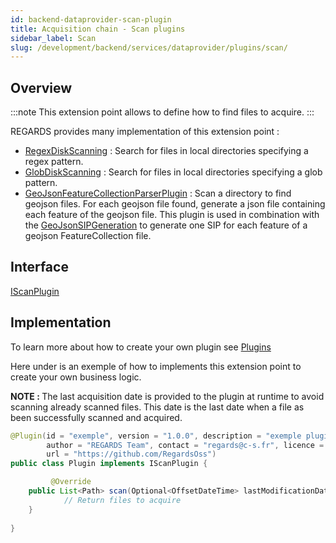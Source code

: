 ```yaml
---
id: backend-dataprovider-scan-plugin
title: Acquisition chain - Scan plugins
sidebar_label: Scan
slug: /development/backend/services/dataprovider/plugins/scan/
---
```



## Overview

:::note
This extension point allows to define how to find files to acquire.
:::

REGARDS provides many implementation of this extension point :
 - [RegexDiskScanning](https://github.com/RegardsOss/regards-dataprovider/blob/master/acquisition/acquisition-service/src/main/java/fr/cnes/regards/modules/acquisition/service/plugins/RegexDiskScanning.java) : Search for files in local directories specifying a regex pattern.
 - [GlobDiskScanning](https://github.com/RegardsOss/regards-dataprovider/blob/master/acquisition/acquisition-service/src/main/java/fr/cnes/regards/modules/acquisition/service/plugins/GlobDiskScanning.java) : Search for files in local directories specifying a glob pattern.
 - [GeoJsonFeatureCollectionParserPlugin](https://github.com/RegardsOss/regards-dataprovider/blob/master/acquisition/acquisition-service/src/main/java/fr/cnes/regards/modules/acquisition/service/plugins/GeoJsonFeatureCollectionParserPlugin.java) : Scan a directory to find geojson files. For each geojson file found, generate a json file containing each feature of the geojson file. This plugin is used in combination with the [GeoJsonSIPGeneration](https://github.com/RegardsOss/regards-dataprovider/blob/master/acquisition/acquisition-service/src/main/java/fr/cnes/regards/modules/acquisition/service/plugins/GeoJsonSIPGeneration.java) to generate one SIP for each feature of a geojson FeatureCollection file.


## Interface

   [IScanPlugin](https://github.com/RegardsOss/regards-dataprovider/blob/master/acquisition/acquisition-domain/src/main/java/fr/cnes/regards/modules/acquisition/plugins/IScanPlugin.java)

## Implementation

To learn more about how to create your own plugin see [Plugins](../../../../framework/modules/plugins/)

Here under is an exemple of how to implements this extension point to create your own business logic.

<b>NOTE : </b> The last acquisition date is provided to the plugin at runtime to avoid scanning already scanned files. This date is the last date when a file as been successfully scanned and acquired.

```java
@Plugin(id = "exemple", version = "1.0.0", description = "exemple plugin",
        author = "REGARDS Team", contact = "regards@c-s.fr", licence = "LGPLv3.0", owner = "CSSI",
        url = "https://github.com/RegardsOss")
public class Plugin implements IScanPlugin {

         @Override
    public List<Path> scan(Optional<OffsetDateTime> lastModificationDate) throws ModuleException {
            // Return files to acquire
    }
   
}
```
